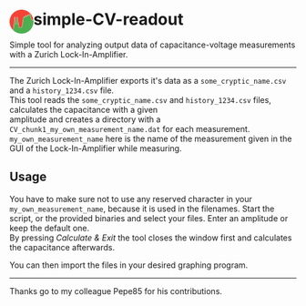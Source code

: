 # simple-CV-readout <img src="https://github.com/ismboedev/simple-CV-readout/blob/master/src/icon.png" width="42" align="left"> 

Simple tool for analyzing output data of capacitance-voltage measurements with a Zurich Lock-In-Amplifier.

***

The Zurich Lock-In-Amplifier exports it's data as a `some_cryptic_name.csv` and a `history_1234.csv` file.  
This tool reads the `some_cryptic_name.csv` and `history_1234.csv` files, calculates the capacitance with a given  
amplitude and creates a directory with a `CV_chunk1_my_own_measurement_name.dat` for each measurement.
`my_own_measurement_name` here is the name of the measurement given in the GUI of the Lock-In-Amplifier while measuring.

## Usage  
You have to make sure not to use any reserved character in your `my_own_measurement_name`, because it is used in the filenames.
Start the script, or the provided binaries and select your files. Enter an amplitude or keep the default one.  
By pressing *Calculate & Exit* the tool closes the window first and calculates the capacitance afterwards.  

You can then import the files in your desired graphing program.

***

Thanks go to my colleague Pepe85 for his contributions.

